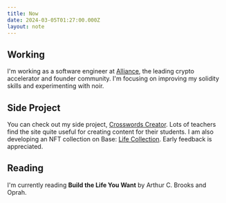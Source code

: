 ```yaml
---
title: Now
date: 2024-03-05T01:27:00.000Z
layout: note
---
```


## Working

I'm working as a software engineer at [Alliance](https://alliance.xyz/), the leading crypto accelerator and founder community. I'm focusing on improving my solidity skills and experimenting with noir.

## Side Project

You can check out my side project, [Crosswords Creator](http://crosswordscreator.com/). Lots of teachers find the site quite useful for creating content for their students.
I am also developing an NFT collection on Base: [Life Collection](https://lifecollection.org/). Early feedback is appreciated.

## Reading

I'm currently reading **Build the Life You Want** by Arthur C. Brooks and Oprah.
